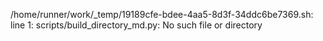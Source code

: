 /home/runner/work/_temp/19189cfe-bdee-4aa5-8d3f-34ddc6be7369.sh: line 1: scripts/build_directory_md.py: No such file or directory
